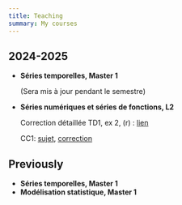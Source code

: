 ```yaml
---
title: Teaching
summary: My courses
---
```


## 2024-2025

- **Séries temporelles, Master 1**
  
  (Sera mis à jour pendant le semestre)
  
- **Séries numériques et séries de fonctions, L2**
  
  Correction détaillée TD1, ex 2, (r) : [lien](Correction_TD1_ex2_r.pdf)
  
  CC1: [sujet](CC1_L2_sujet.pdf), [correction](CC1_L2_corr.pdf)
  
## Previously

- **Séries temporelles, Master 1**
- **Modélisation statistique, Master 1**
